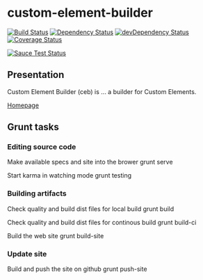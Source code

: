 # custom-element-builder

[![Build Status](https://travis-ci.org/tmorin/custom-element-builder.svg)](https://travis-ci.org/tmorin/custom-element-builder)
[![Dependency Status](https://david-dm.org/tmorin/custom-element-builder.png)](https://david-dm.org/tmorin/custom-element-builder)
[![devDependency Status](https://david-dm.org/tmorin/custom-element-builder/dev-status.png)](https://david-dm.org/tmorin/custom-element-builder#info=devDependencies)
[![Coverage Status](https://coveralls.io/repos/tmorin/custom-element-builder/badge.svg)](https://coveralls.io/r/tmorin/custom-element-builder)

[![Sauce Test Status](https://saucelabs.com/browser-matrix/customelementbuilder.svg)](https://saucelabs.com/u/customelementbuilder)

## Presentation

Custom Element Builder (ceb) is ... a builder for Custom Elements.

[Homepage](https://github.com/tmorin/custom-element-builder)

## Grunt tasks

### Editing source code

Make available specs and site into the brower
    grunt serve

Start karma in watching mode
    grunt testing

### Building artifacts

Check quality and build dist files for local build
    grunt build

Check quality and build dist files for continous build
    grunt build-ci

Build the web site
    grunt build-site

### Update site

Build and push the site on github
    grunt push-site
